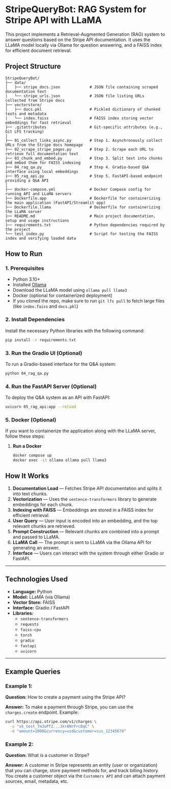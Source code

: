 # **StripeQueryBot: RAG System for Stripe API with LLaMA**

This project implements a Retrieval-Augmented Generation (RAG) system to answer questions based on the Stripe API documentation. It uses the LLaMA model locally via Ollama for question answering, and a FAISS index for efficient document retrieval.

## Project Structure
```plaintext
StripeQueryBot/
├── data/
│   ├── stripe_docs.json             # JSON file containing scraped documentation text
│   └── stripe_urls.json             # JSON file listing URLs collected from Stripe docs
├── vectorstore/
│   ├── docs.pkl                     # Pickled dictionary of chunked texts and metadata
│   └── index.faiss                  # FAISS index storing vector embeddings for fast retrieval
├── .gitattributes                   # Git-specific attributes (e.g., Git LFS tracking)
│
├── 01_collect_links_async.py        # Step 1. Asynchronously collect URLs from the Stripe docs homepage
├── 02_scrape_stripe_pages.py        # Step 2. Scrape each URL to retrieve full documentation text
├── 03_chunk_and_embed.py            # Step 3. Split text into chunks and embed them for FAISS indexing
├── 04_rag_qa.py                     # Step 4. Gradio-based Q&A interface using local embeddings
├── 05_rag_api.py                    # Step 5. FastAPI-based endpoint providing a Q&A API
│
├── docker-compose.yml               # Docker Compose config for running API and LLaMA servers
├── Dockerfile.app                   # Dockerfile for containerizing the main application (FastAPI/Streamlit app)
├── Dockerfile.llama                 # Dockerfile for containerizing the LLaMA server
├── README.md                        # Main project documentation, setup and usage instructions
├── requirements.txt                 # Python dependencies required by the project
└── test_index.py                    # Script for testing the FAISS index and verifying loaded data
```

## **How to Run**

### 1. **Prerequisites**
- Python 3.10+
- Installed [Ollama](https://ollama.com/)
- Download the LLaMA model using `ollama pull llama3`
- Docker (optional for containerized deployment)
- If you cloned the repo, make sure to run `git lfs pull` to fetch large files (like `index.faiss` and `docs.pkl`)

### 2. **Install Dependencies**
Install the necessary Python libraries with the following command:
```bash
pip install -r requirements.txt
```

### 3. **Run the Gradio UI (Optional)**
To run a Gradio-based interface for the Q&A system:
```bash
python 04_rag_qa.py
```

### 4. **Run the FastAPI Server (Optional)**
To deploy the Q&A system as an API with FastAPI:
```bash
uvicorn 05_rag_api:app --reload
```

### 5. Docker (Optional)

If you want to containerize the application along with the LLaMA server, follow these steps:

1. **Run a Docker**
   ```bash
   docker compose up
   docker exec -it ollama ollama pull llama3
   ```

## **How It Works**

1. **Documentation Load** — Fetches Stripe API documentation and splits it into text chunks.
2. **Vectorization** — Uses the `sentence-transformers` library to generate embeddings for each chunk.
3. **Indexing with FAISS** — Embeddings are stored in a FAISS index for efficient retrieval.
4. **User Query** — User input is encoded into an embedding, and the top relevant chunks are retrieved.
5. **Prompt Construction** — Relevant chunks are combined into a prompt and passed to LLaMA.
6. **LLaMA Call** — The prompt is sent to LLaMA via the Ollama API for generating an answer.
7. **Interface** — Users can interact with the system through either Gradio or FastAPI.

---

## **Technologies Used**

- **Language:** Python
- **Model:** LLaMA (via Ollama)
- **Vector Store:** FAISS
- **Interface:** Gradio / FastAPI
- **Libraries:**
  - `sentence-transformers`
  - `requests`
  - `faiss-cpu`
  - `torch`
  - `gradio`
  - `fastapi`
  - `uvicorn`

---

## **Example Queries**

### Example 1:
**Question:** How to create a payment using the Stripe API?

**Answer:**
To make a payment through Stripe, you can use the `charges.create` endpoint. Example:

```bash
curl https://api.stripe.com/v1/charges \
  -u "sk_test_7mJuPfZ...JkrANrFrcDqC" \
  -d "amount=1000&currency=usd&customer=cus_12345678"
```

### Example 2:
**Question:** What is a customer in Stripe?

**Answer:**
A customer in Stripe represents an entity (user or organization) that you can charge, store payment methods for, and track billing history. You create a customer object via the `Customers API` and can attach payment sources, email, metadata, etc.
